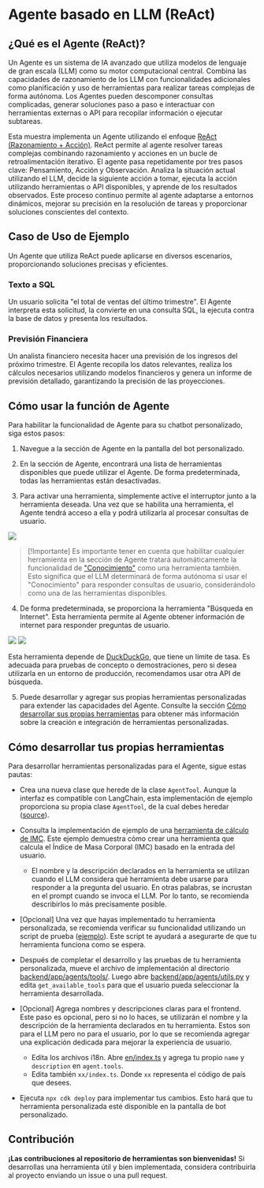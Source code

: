# Agente basado en LLM (ReAct)

## ¿Qué es el Agente (ReAct)?

Un Agente es un sistema de IA avanzado que utiliza modelos de lenguaje de gran escala (LLM) como su motor computacional central. Combina las capacidades de razonamiento de los LLM con funcionalidades adicionales como planificación y uso de herramientas para realizar tareas complejas de forma autónoma. Los Agentes pueden descomponer consultas complicadas, generar soluciones paso a paso e interactuar con herramientas externas o API para recopilar información o ejecutar subtareas.

Esta muestra implementa un Agente utilizando el enfoque [ReAct (Razonamiento + Acción)](https://www.promptingguide.ai/techniques/react). ReAct permite al agente resolver tareas complejas combinando razonamiento y acciones en un bucle de retroalimentación iterativo. El agente pasa repetidamente por tres pasos clave: Pensamiento, Acción y Observación. Analiza la situación actual utilizando el LLM, decide la siguiente acción a tomar, ejecuta la acción utilizando herramientas o API disponibles, y aprende de los resultados observados. Este proceso continuo permite al agente adaptarse a entornos dinámicos, mejorar su precisión en la resolución de tareas y proporcionar soluciones conscientes del contexto.

## Caso de Uso de Ejemplo

Un Agente que utiliza ReAct puede aplicarse en diversos escenarios, proporcionando soluciones precisas y eficientes.

### Texto a SQL

Un usuario solicita "el total de ventas del último trimestre". El Agente interpreta esta solicitud, la convierte en una consulta SQL, la ejecuta contra la base de datos y presenta los resultados.

### Previsión Financiera

Un analista financiero necesita hacer una previsión de los ingresos del próximo trimestre. El Agente recopila los datos relevantes, realiza los cálculos necesarios utilizando modelos financieros y genera un informe de previsión detallado, garantizando la precisión de las proyecciones.

## Cómo usar la función de Agente

Para habilitar la funcionalidad de Agente para su chatbot personalizado, siga estos pasos:

1. Navegue a la sección de Agente en la pantalla del bot personalizado.

2. En la sección de Agente, encontrará una lista de herramientas disponibles que puede utilizar el Agente. De forma predeterminada, todas las herramientas están desactivadas.

3. Para activar una herramienta, simplemente active el interruptor junto a la herramienta deseada. Una vez que se habilita una herramienta, el Agente tendrá acceso a ella y podrá utilizarla al procesar consultas de usuario.

![](./imgs/agent_tools.png)

> [!Importante]
> Es importante tener en cuenta que habilitar cualquier herramienta en la sección de Agente tratará automáticamente la funcionalidad de ["Conocimiento"](https://aws.amazon.com/what-is/retrieval-augmented-generation/) como una herramienta también. Esto significa que el LLM determinará de forma autónoma si usar el "Conocimiento" para responder consultas de usuario, considerándolo como una de las herramientas disponibles.

4. De forma predeterminada, se proporciona la herramienta "Búsqueda en Internet". Esta herramienta permite al Agente obtener información de internet para responder preguntas de usuario.

![](./imgs/agent1.png)
![](./imgs/agent2.png)

Esta herramienta depende de [DuckDuckGo](https://duckduckgo.com/), que tiene un límite de tasa. Es adecuada para pruebas de concepto o demostraciones, pero si desea utilizarla en un entorno de producción, recomendamos usar otra API de búsqueda.

5. Puede desarrollar y agregar sus propias herramientas personalizadas para extender las capacidades del Agente. Consulte la sección [Cómo desarrollar sus propias herramientas](#how-to-develop-your-own-tools) para obtener más información sobre la creación e integración de herramientas personalizadas.

## Cómo desarrollar tus propias herramientas

Para desarrollar herramientas personalizadas para el Agente, sigue estas pautas:

- Crea una nueva clase que herede de la clase `AgentTool`. Aunque la interfaz es compatible con LangChain, esta implementación de ejemplo proporciona su propia clase `AgentTool`, de la cual debes heredar ([source](../backend/app/agents/tools/agent_tool.py)).

- Consulta la implementación de ejemplo de una [herramienta de cálculo de IMC](../examples/agents/tools/bmi/bmi.py). Este ejemplo demuestra cómo crear una herramienta que calcula el Índice de Masa Corporal (IMC) basado en la entrada del usuario.

  - El nombre y la descripción declarados en la herramienta se utilizan cuando el LLM considera qué herramienta debe usarse para responder a la pregunta del usuario. En otras palabras, se incrustan en el prompt cuando se invoca el LLM. Por lo tanto, se recomienda describirlos lo más precisamente posible.

- [Opcional] Una vez que hayas implementado tu herramienta personalizada, se recomienda verificar su funcionalidad utilizando un script de prueba ([ejemplo](../examples/agents/tools/bmi/test_bmi.py)). Este script te ayudará a asegurarte de que tu herramienta funciona como se espera.

- Después de completar el desarrollo y las pruebas de tu herramienta personalizada, mueve el archivo de implementación al directorio [backend/app/agents/tools/](../backend/app/agents/tools/). Luego abre [backend/app/agents/utils.py](../backend/app/agents/utils.py) y edita `get_available_tools` para que el usuario pueda seleccionar la herramienta desarrollada.

- [Opcional] Agrega nombres y descripciones claras para el frontend. Este paso es opcional, pero si no lo haces, se utilizarán el nombre y la descripción de la herramienta declarados en tu herramienta. Estos son para el LLM pero no para el usuario, por lo que se recomienda agregar una explicación dedicada para mejorar la experiencia de usuario.

  - Edita los archivos i18n. Abre [en/index.ts](../frontend/src/i18n/en/index.ts) y agrega tu propio `name` y `description` en `agent.tools`.
  - Edita también `xx/index.ts`. Donde `xx` representa el código de país que desees.

- Ejecuta `npx cdk deploy` para implementar tus cambios. Esto hará que tu herramienta personalizada esté disponible en la pantalla de bot personalizado.

## Contribución

**¡Las contribuciones al repositorio de herramientas son bienvenidas!** Si desarrollas una herramienta útil y bien implementada, considera contribuirla al proyecto enviando un issue o una pull request.